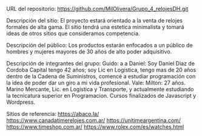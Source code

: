 URL del repositorio: https://github.com/MilOlivera/Grupo_4_relojesDH.git

Descripción del sitio:
El proyecto estará orientado a la venta de relojes formales de alta gama. El sitio tendrá una estetica minimalista y tomará ideas de otros sitios que consideramos competencia.

Descripción del público:
Los productos estarán enfocados a un público de hombres y mujeres mayores de 30 años de alto poder adquisitivo.

Descripción de integrantes del grupo:
Guido: a a
Daniel: Soy Daniel Diaz de Cordoba Capital tengo 42 años; soy Lic en Logística, tengo mas de 20 años dentro de la Cadena de Suministros, comencé a estudiar programación con la idea de poder dar un giro a mi vida profesional.
Vale:
Milton: 27 años. Marino Mercante, Lic. en Logistica y Transporte, y actualmente estudiando la tecnicatura superior en Programacion. Cursos finalizados de Javascript y Wordpress. 

Sitios de referencia:
https://abaco.la/
https://www.canadatimerelojes.com.ar/
https://unitimeargentina.com/
https://www.timeshop.com.ar/
https://www.rolex.com/es/watches.html